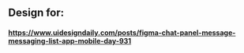 ## Design for:
#### https://www.uidesigndaily.com/posts/figma-chat-panel-message-messaging-list-app-mobile-day-931
